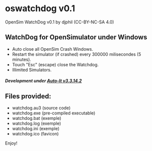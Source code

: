 # oswatchdog v0.1
OpenSim WatchDog v0.1 by djphil (CC-BY-NC-SA 4.0)

## WatchDog for OpenSimulator under Windows
- Auto close all OpenSim Crash Windows.
- Restart the simulator (if crashed) every 300000 milisecondes (5 minutes). 
- Touch "Esc" (escape) close the Watchdog.
- Illimited Simulators.

##### Development under <a href="https://www.autoitscript.com">Auto-It  v3.3.14.2</a>

## Files provided:
- watchdog.au3 (source code)
- watchdog.exe (pre-compiled executable)
- watchdog.bat (exemple)
- watchdog.log (exemple) 
- watchdog.ini (exemple)
- watchdog.ico (favicon)

Enjoy!
